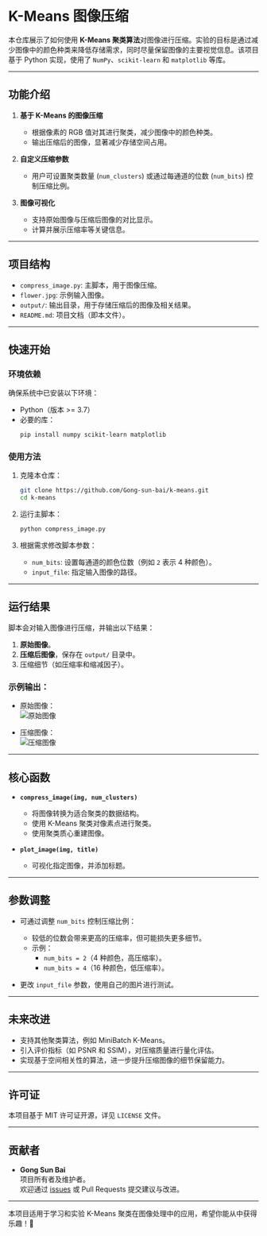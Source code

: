 # **K-Means 图像压缩**

本仓库展示了如何使用 **K-Means 聚类算法**对图像进行压缩。实验的目标是通过减少图像中的颜色种类来降低存储需求，同时尽量保留图像的主要视觉信息。该项目基于 Python 实现，使用了 `NumPy`、`scikit-learn` 和 `matplotlib` 等库。

---

## **功能介绍**

1. **基于 K-Means 的图像压缩**  
   - 根据像素的 RGB 值对其进行聚类，减少图像中的颜色种类。
   - 输出压缩后的图像，显著减少存储空间占用。

2. **自定义压缩参数**  
   - 用户可设置聚类数量 (`num_clusters`) 或通过每通道的位数 (`num_bits`) 控制压缩比例。

3. **图像可视化**  
   - 支持原始图像与压缩后图像的对比显示。
   - 计算并展示压缩率等关键信息。

---

## **项目结构**

- `compress_image.py`: 主脚本，用于图像压缩。
- `flower.jpg`: 示例输入图像。
- `output/`: 输出目录，用于存储压缩后的图像及相关结果。
- `README.md`: 项目文档（即本文件）。

---

## **快速开始**

### **环境依赖**

确保系统中已安装以下环境：

- Python（版本 >= 3.7）
- 必要的库：
  ```bash
  pip install numpy scikit-learn matplotlib
  ```

### **使用方法**

1. 克隆本仓库：
   ```bash
   git clone https://github.com/Gong-sun-bai/k-means.git
   cd k-means
   ```

2. 运行主脚本：
   ```bash
   python compress_image.py
   ```

3. 根据需求修改脚本参数：
   - `num_bits`: 设置每通道的颜色位数（例如 `2` 表示 4 种颜色）。
   - `input_file`: 指定输入图像的路径。

---

## **运行结果**

脚本会对输入图像进行压缩，并输出以下结果：

1. **原始图像**。
2. **压缩后图像**，保存在 `output/` 目录中。
3. 压缩细节（如压缩率和缩减因子）。

### 示例输出：

- 原始图像：  
  ![原始图像](output/original_image.png)

- 压缩图像：  
  ![压缩图像](output/compressed_image.png)

---

## **核心函数**

- **`compress_image(img, num_clusters)`**  
  - 将图像转换为适合聚类的数据结构。
  - 使用 K-Means 聚类对像素点进行聚类。
  - 使用聚类质心重建图像。

- **`plot_image(img, title)`**  
  - 可视化指定图像，并添加标题。

---

## **参数调整**

- 可通过调整 `num_bits` 控制压缩比例：  
  - 较低的位数会带来更高的压缩率，但可能损失更多细节。
  - 示例：  
    - `num_bits = 2`（4 种颜色，高压缩率）。  
    - `num_bits = 4`（16 种颜色，低压缩率）。

- 更改 `input_file` 参数，使用自己的图片进行测试。

---

## **未来改进**

- 支持其他聚类算法，例如 MiniBatch K-Means。
- 引入评价指标（如 PSNR 和 SSIM），对压缩质量进行量化评估。
- 实现基于空间相关性的算法，进一步提升压缩图像的细节保留能力。

---

## **许可证**

本项目基于 MIT 许可证开源，详见 `LICENSE` 文件。

---

## **贡献者**

- **Gong Sun Bai**  
  项目所有者及维护者。  
  欢迎通过 [issues](https://github.com/Gong-sun-bai/k-means/issues) 或 Pull Requests 提交建议与改进。

---

本项目适用于学习和实验 K-Means 聚类在图像处理中的应用，希望你能从中获得乐趣！🎨
